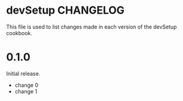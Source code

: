 # devSetup CHANGELOG

This file is used to list changes made in each version of the devSetup cookbook.

# 0.1.0

Initial release.

- change 0
- change 1

